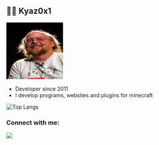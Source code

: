 ## 👨‍💻 Kyaz0x1
<img src="./src/perfil.png" width="150" height="150"/>

* Developer since 2011
* I develop programs, websites and plugins for minecraft

![Top Langs](https://github-readme-stats.vercel.app/api/top-langs/?username=kyaz0x1&layout=compact)

### Connect with me:
[<img src="https://discord.c99.nl/widget/theme-3/858012731738554429.png" />](https://discord.com/users/858012731738554429)
